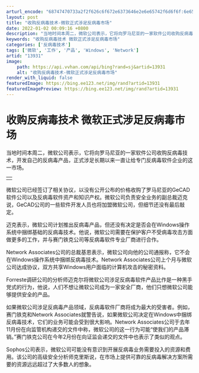 ```yaml
---
arturl_encode: "68747470733a2f2f626c6f672e6373646e2e6e65742f6d6f6f:6e65742f61727469636c652f64657461696c732f3133393331"
layout: post
title: "收购反病毒技术-微软正式涉足反病毒市场"
date: 2022-01-02 00:09:16 +0800
description: "当地时间本周二，微软公司表示，它将向罗马尼亚的一家软件公司收购反病毒技术，开发自己的反病毒产品，正式"
keywords: "收购反病毒技术 微软正式涉足反病毒市场"
categories: ['反病毒技术']
tags: ['微软', '工作', '产品', 'Windows', 'Network']
artid: "13931"
image:
    path: https://api.vvhan.com/api/bing?rand=sj&artid=13931
    alt: "收购反病毒技术-微软正式涉足反病毒市场"
render_with_liquid: false
featuredImage: https://bing.ee123.net/img/rand?artid=13931
featuredImagePreview: https://bing.ee123.net/img/rand?artid=13931
---
```


# 收购反病毒技术 微软正式涉足反病毒市场

当地时间本周二，微软公司表示，它将向罗马尼亚的一家软件公司收购反病毒技术，开发自己的反病毒产品，正式涉足长期以来一直让给专门反病毒软件企业的这一市场。

|  |
| --- |
|  |

  
  
微软公司已经签订了相关协议，以没有公开公布的价格收购了罗马尼亚的GeCAD软件公司以及反病毒软件资产和知识产权。微软公司负责安全业务的副总裁迈克说，GeCAD公司的一些软件开发人员也将加盟微软公司，但细节还没有最后敲定。
  
  
迈克表示，微软公司计划推出反病毒产品，但还没有决定是否会在Windows操作系统中捆绑基础的反病毒技术。他说，微软公司需要在保护客户不受病毒攻击方面做更多的工作，并与赛门铁克公司等反病毒软件专业厂商进行合作。
  
  
Network Associates公司的总裁基恩表示，微软公司向他的公司通报称，它不会在Windows操作系统中捆绑反病毒技术。Network Associates公司上个月与微软公司达成协议，双方共享Windows用户面临的计算机攻击的秘密资料。
  
  
Forreste调研公司的分析师迈克尔将微软公司涉足反病毒软件产品比作是一种黑手党式的行为，他说，人们不想让微软公司成为一家安全厂商，他们只想微软公司能够提供安全的产品。
  
  
如果微软公司涉足反病毒产品领域，反病毒软件厂商将成为最大的受害者。例如，赛门铁克和Network Associates就警告说，如果微软公司决定在Windows中捆绑反病毒技术，它们的业务可能会受到很大影响。Network Associates公司于去年11月份在向监管机构递交的文件中称，微软公司的这一行为可能“使我们的产品滞销。”赛门铁克公司在今年2月份在向证监会递交的文件中也表示了类似的观点。
  
  
Sophos公司表示，微软公司可能没有意识到开展反病毒业务需要投入的资源和费用。该公司的高级安全分析师克里斯说，在市场上提供可靠的反病毒解决方案所需要的资源远远超过了大多数人的想象。